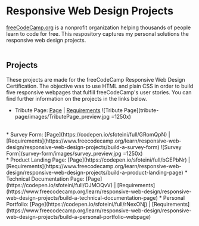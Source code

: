 # Responsive Web Design Projects
[freeCodeCamp.org](https://www.freecodecamp.org/) is a nonprofit organization helping thousands of people learn to code for free. This respository captures my personal solutions the responsive web design projects.</br></br>

## Projects
These projects are made for the freeCodeCamp Responsive Web Design Certification. The objective was to use HTML and plain CSS in order to build five responsive webpages that fulfill freeCodeCamp's user stories. You can find further information on the projects in the links below.
* Tribute Page: [Page](https://codepen.io/sfoteini/full/VweGZOK) | [Requirements](https://www.freecodecamp.org/learn/responsive-web-design/responsive-web-design-projects/build-a-tribute-page)
![Tribute Page](tribute-page/images/TributePage_preview.jpg =1250x)
</br>
* Survey Form: [Page](https://codepen.io/sfoteini/full/GRomQpN) | [Requirements](https://www.freecodecamp.org/learn/responsive-web-design/responsive-web-design-projects/build-a-survey-form)
![Survey Form](survey-form/images/survey_preview.jpg =1250x)
</br>
* Product Landing Page: [Page](https://codepen.io/sfoteini/full/bGEPbNr) | [Requirements](https://www.freecodecamp.org/learn/responsive-web-design/responsive-web-design-projects/build-a-product-landing-page)
* Technical Documentation Page: [Page](https://codepen.io/sfoteini/full/OJMOQvV) | [Requirements](https://www.freecodecamp.org/learn/responsive-web-design/responsive-web-design-projects/build-a-technical-documentation-page)
* Personal Portfolio: [Page](https://codepen.io/sfoteini/full/rNexONj) | [Requirements](https://www.freecodecamp.org/learn/responsive-web-design/responsive-web-design-projects/build-a-personal-portfolio-webpage)
